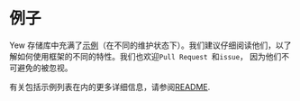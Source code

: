 # 例子 

Yew 存储库中充满了[示例](https://github.com/yewstack/yew/tree/master/examples)（在不同的维护状态下）。我们建议仔细阅读他们，以了解如何使用框架的不同的特性。我们也欢迎`Pull Request `和`issue`， 因为他们不可避免的被忽视。

有关包括示例列表在内的更多详细信息，请参阅[README](https://github.com/yewstack/yew/tree/master/examples).